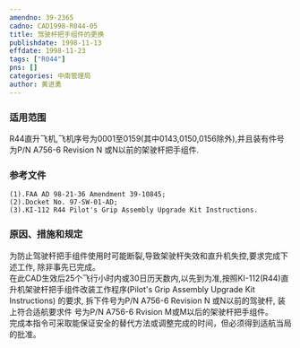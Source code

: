 ```yaml
---
amendno: 39-2365  
cadno: CAD1998-R044-05  
title: 驾驶杆把手组件的更换  
publishdate: 1998-11-13  
effdate: 1998-11-23  
tags: ["R044"]  
pns: []  
categories: 中南管理局  
author: 黄进勇  
---
```

  
### 适用范围  
R44直升飞机,飞机序号为0001至0159(其中0143,0150,0156除外),并且装有件号为P/N A756-6 Revision N 或N以前的架驶杆把手组件.  
  
<!--more-->  
### 参考文件  
    (1).FAA AD 98-21-36 Amendment 39-10845;  
    (2).Docket No. 97-SW-01-AD;  
    (3).KI-112 R44 Pilot's Grip Assembly Upgrade Kit Instructions.  
  
### 原因、措施和规定  
为防止驾驶杆把手组件使用时可能断裂,导致架驶杆失效和直升机失控,要求完成下述工作, 除非事先已完成。  
    在此CAD生效后25个飞行小时内或30日历天数内,以先到为准,按照KI-112(R44)直升机架驶杆把手组件改装工作程序(Pilot's Grip Assembly Upgrade Kit Instructions) 的要求, 拆下件号为P/N A756-6 Revision N 或N以前的驾驶杆, 装上符合适航要求件 号为P/N A756-6 Rvision M或M以后的架驶杆把手组件。  
    完成本指令可采取能保证安全的替代方法或调整完成的时间，但必须得到适航当局的批准。  
  
